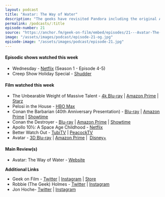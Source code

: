 ```yaml
---
layout: podcast
title: "Avatar: The Way of Water"
description: "The geeks have revisited Pandora including the original Avatar, both original Conan films, The Unbearable Weight of Massive Talent & Better Watch Out."
permalink: /podcasts/:title
episode-number: 21
source: "https://anchor.fm/geek-on-film/embed/episodes/21---Avatar-The-Way-of-Water-e1sg0d2"
image: "/assets/images/podcast/episode-21-og.jpg"
episode-image: "/assets/images/podcast/episode-21.jpg"
---
```

<h4><strong>Episodic shows watched this week</strong></h4>
<ul>
 <li>Wednesday - <a href="https://www.netflix.com/title/81231974"><u>Netflix</u></a> (Season 1 - Episode 4-5)</li>
 <li>Creep Show Holiday Special - <a href="https://www.shudder.com/movies/watch/a-creepshow-holiday-special/cf717ff4b2fa7a9a"><u>Shudder</u></a></li>
</ul>
<h4><strong>Film watched this week</strong></h4>
<ul>
 <li>The Unbearable Weight of Massive Talent - <a href="https://amzn.to/3PFfZSp"><u>4k Blu-ray</u></a> | <a href="https://amzn.to/3FZsbt9"><u>Amazon Prime</u></a> | <a href="https://www.starz.com/us/en/movies/the-unbearable-weight-of-massive-talent-60220"><u>Starz</u></a></li>
 <li>Pelosi in the House - <a href="https://www.hbo.com/movies/pelosi-in-the-house"><u>HBO Max</u></a></li>
  <li>Conan the Barbarian (40th Anniversary Presentation) - <a href="https://amzn.to/3PFNjsG"><u>Blu-ray</u></a> | <a href="https://amzn.to/3HPEta0"><u>Amazon Prime</u></a> | <a href="https://www.sho.com/titles/3513470/conan-the-barbarian"><u>Showtime</u></a></li>
  <li>Conan the Destroyer - <a href="https://amzn.to/3PFNjsG"><u>Blu-ray</u></a> | <a href="https://amzn.to/3WyPQqV"><u>Amazon Prime</u></a> | <a href="https://www.sho.com/titles/3513471/conan-the-destroyer"><u>Showtime</u></a></li>
  <li>Apollo 10½: A Space Age Childhood - <a href="https://www.netflix.com/title/81161042"><u>Netflix</u></a></li>
  <li>Better Watch Out - <a href="https://tubitv.com/movies/504160/better-watch-out?start=true&amp;utm_source=google-feed&amp;tracking=google-feed"><u>TubiTV</u></a> | <a href="https://www.peacocktv.com/watch/asset/movies/horror/better-watch-out/5ae04488-3118-39e6-9dc4-281691cf455b"><u>PeacockTV</u></a></li>
  <li>Avatar - <a href="https://amzn.to/3v4YfXn"><u>3D Blu-ray</u></a> | <a href="https://amzn.to/3j8ng0V"><u>Amazon Prime</u></a> | &nbsp;<a href="https://www.disneyplus.com/movies/avatar/2YOnkRN4LwZZ"><u>Disney+</u></a></li>
</ul>
<h4><strong>Main Review(s)</strong></h4>
<ul>
  <li>Avatar: The Way of Water - <a href="https://www.avatar.com/"><u>Website</u></a></li>
</ul>
<p><strong>Additional Links</strong></p>
<ul>
  <li>Geek on Film - <a href="https://twitter.com/geekonfilmcom"><u>Twitter</u></a> | <a href="https://www.instagram.com/geekonfilmcom/"><u>Instagram</u></a> | <a href="https://www.geekonfilm.shop/"><u>Store</u></a></li>
  <li>Robbie (The Geek) Holmes - <a href="https://twitter.com/robbiethegeek"><u>Twitter</u></a> | <a href="https://www.instagram.com/robbiethegeek/"><u>Instagram</u></a></li>
  <li>Jon Hoche- <a href="https://twitter.com/JonHoche"><u>Twitter</u></a> | <a href="https://www.instagram.com/jonhoche/"><u>Instagram</u></a></li>
</ul>